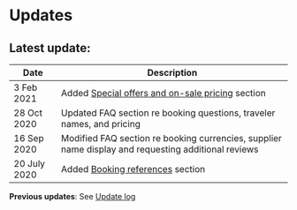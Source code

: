 # Updates

## Latest update: 

| Date | Description |
|------|-------------|
| 3 Feb 2021 | Added [Special offers and on-sale pricing](../key-concepts/special-offers-and-on-sale-pricing) section |
| 28 Oct 2020 | Updated FAQ section re booking questions, traveler names, and pricing |
| 16 Sep 2020 | Modified FAQ section re booking currencies, supplier name display and requesting additional reviews |
| 20 July 2020 | Added [Booking references](../key-concepts/booking-references) section |

**Previous updates**: See [Update log](../appendices/update-log)